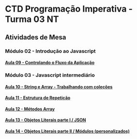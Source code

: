 # CTD Programação Imperativa - Turma 03 NT

## Atividades de Mesa

### Módulo 02 - Introdução ao Javascript

#### [Aula 09 - Controlando o Fluxo da Aplicação](https://github.com/dh-wssantanna/ctd-imperativa-aula09)

### Módulo 03 - Javascript intermediário

#### [Aula 10 - String e Array - Trabalhando com coleções](https://github.com/dh-wssantanna/ctd-imperativa-aula10)
#### [Aula 11 - Estrutura de Repetição](https://github.com/dh-wssantanna/ctd-imperativa-aula11)
#### [Aula 12 - Métodos Array](https://github.com/dh-wssantanna/ctd-imperativa-aula12)
#### [Aula 13 - Objetos Literais parte I / JSON](https://github.com/dh-wssantanna/ctd-imperativa-aula13)
#### [Aula 14 - Objetos Literais parte II / Módulos (personalizados)](https://github.com/dh-wssantanna/ctd-imperativa-aula14)
